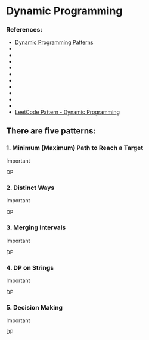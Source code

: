 # Dynamic Programming

### References:
- [Dynamic Programming Patterns](https://leetcode.com/discuss/study-guide/458695/Dynamic-Programming-Patterns)
- []() 
- []() 
- []() 
- []() 
- []() 
- []() 
- []() 
- []() 
- []() 
- []() 
- [LeetCode Pattern - Dynamic Programming](https://leetcode.com/problem-list/dynamic-programming/)

## There are five patterns:
   ###  1. Minimum (Maximum) Path to Reach a Target
   > [!IMPORTANT]
   > DP
      
   ###  2. Distinct Ways
   > [!IMPORTANT]
   > DP

   ###  3. Merging Intervals
   > [!IMPORTANT]
   > DP

   ###  4. DP on Strings
   > [!IMPORTANT]
   > DP
 
   ###  5. Decision Making
   > [!IMPORTANT]
   > DP
 




